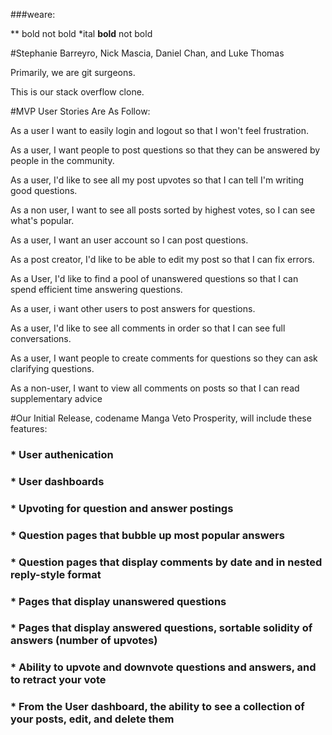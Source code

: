 ###weare:

** bold
not bold
*ital
**bold** not bold

#Stephanie Barreyro, Nick Mascia, Daniel Chan, and Luke Thomas

Primarily, we are git surgeons.

This is our stack overflow clone.


#MVP User Stories Are As Follow:

As a user I want to easily login and logout so that I won't feel frustration.

As a user, I want people to post questions so that they can be answered by people in the community.

As a user, I'd like to see all my post upvotes so that I can tell I'm writing good questions.

As a non user, I want to see all posts sorted by highest votes, so I can see what's popular.

As a user, I  want an user account so I can post questions.

As a post creator, I'd like to be able to edit my post so that I can fix errors.

As a User, I'd like to find a pool of unanswered questions so that I can spend efficient time answering questions.

As a user, i want other users to post answers for questions.

As a user, I'd like to see all comments in order so that I can see full conversations.

As a user, I want people to create comments for questions so they can ask clarifying questions.

As a non-user, I want to view all comments on posts so that I can read supplementary advice


#Our Initial Release, codename Manga Veto Prosperity, will include these features:

### * User authenication
### * User dashboards
### * Upvoting for question and answer postings
### * Question pages that bubble up most popular answers
### * Question pages that display comments by date and in nested reply-style format
### * Pages that display unanswered questions
### * Pages that display answered questions, sortable solidity of answers (number of upvotes)
### * Ability to upvote and downvote questions and answers, and to retract your vote
### * From the User dashboard, the ability to see a collection of your posts, edit, and delete them
